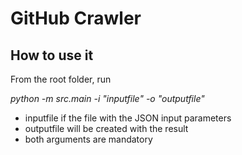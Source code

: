 # GitHub Crawler

## How to use it
From the root folder, run

*python -m src.main -i "inputfile" -o "outputfile"*

- inputfile if the file with the JSON input parameters
- outputfile will be created with the result
- both arguments are mandatory
